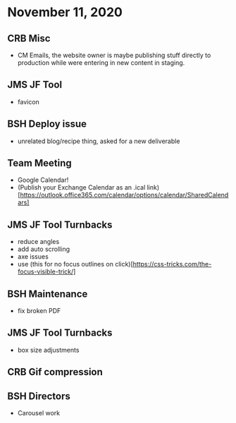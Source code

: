 # November 11, 2020

## CRB Misc
- CM Emails, the website owner is maybe publishing stuff directly to production while were entering in new content in staging. 

## JMS JF Tool
- favicon

## BSH Deploy issue
- unrelated blog/recipe thing, asked for a new deliverable

## Team Meeting
- Google Calendar!
- (Publish your Exchange Calendar as an .ical link)[https://outlook.office365.com/calendar/options/calendar/SharedCalendars]

## JMS JF Tool Turnbacks
- reduce angles
- add auto scrolling
- axe issues
- use (this for no focus outlines on click)[https://css-tricks.com/the-focus-visible-trick/]

## BSH Maintenance
- fix broken PDF

## JMS JF Tool Turnbacks
- box size adjustments

## CRB Gif compression

## BSH Directors
- Carousel work